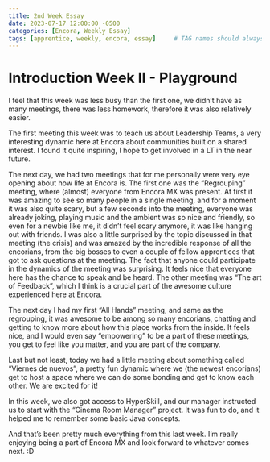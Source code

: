```yaml
---
title: 2nd Week Essay
date: 2023-07-17 12:00:00 -0500
categories: [Encora, Weekly Essay]
tags: [apprentice, weekly, encora, essay]     # TAG names should always be lowercase
---
```


# Introduction Week II - Playground 

I feel that this week was less busy than the first one, we didn’t have as many meetings, there was less homework, therefore it was also relatively easier. 

The first meeting this week was to teach us about Leadership Teams, a very interesting dynamic here at Encora about communities built on a shared interest. I found it quite inspiring, I hope to get involved in a LT in the near future. 

The next day, we had two meetings that for me personally were very eye opening about how life at Encora is. The first one was the “Regrouping” meeting, where (almost) everyone from Encora MX was present. At first it was amazing to see so many people in a single meeting, and for a moment it was also quite scary, but a few seconds into the meeting, everyone was already joking, playing music and the ambient was so nice and friendly, so even for a newbie like me, it didn’t feel scary anymore, it was like hanging out with friends. I was also a little surprised by the topic discussed in that meeting (the crisis) and was amazed by the incredible response of all the encorians, from the big bosses to even a couple of fellow apprentices that got to ask questions at the meeting. The fact that anyone could participate in the dynamics of the meeting was surprising. It feels nice that everyone here has the chance to speak and be heard. The other meeting was “The art of Feedback”, which I think is a crucial part of the awesome culture experienced here at Encora. 

The next day I had my first “All Hands” meeting, and same as the regrouping, it was awesome to be among so many encorians, chatting and getting to know more about how this place works from the inside. It feels nice, and I would even say “empowering” to be a part of these meetings, you get to feel like you matter, and you are part of the company. 

Last but not least, today we had a little meeting about something called “Viernes de nuevos”, a pretty fun dynamic where we (the newest encorians) get to host a space where we can do some bonding and get to know each other. We are excited for it! 

In this week, we also got access to HyperSkill, and our manager instructed us to start with the “Cinema Room Manager” project. It was fun to do, and it helped me to remember some basic Java concepts.

And that’s been pretty much everything from this last week. I’m really enjoying being a part of Encora MX and look forward to whatever comes next. :D 
